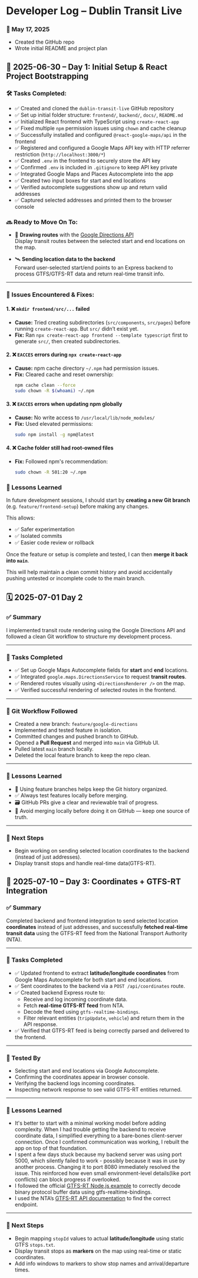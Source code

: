 # Developer Log – Dublin Transit Live

### 📅 May 17, 2025
- Created the GitHub repo
- Wrote initial README and project plan

## 📅 2025-06-30 – Day 1: Initial Setup & React Project Bootstrapping

### 🛠 Tasks Completed:
- ✅ Created and cloned the `dublin-transit-live` GitHub repository
- ✅ Set up initial folder structure: `frontend/`, `backend/`, `docs/`, `README.md`
- ✅ Initialized React frontend with TypeScript using `create-react-app`
- ✅ Fixed multiple `npm` permission issues using `chown` and cache cleanup
- ✅ Successfully installed and configured `@react-google-maps/api` in the frontend
- ✅ Registered and configured a Google Maps API key with HTTP referrer restriction (`http://localhost:3000/*`)
- ✅ Created `.env` in the frontend to securely store the API key
- ✅ Confirmed `.env` is included in `.gitignore` to keep API key private
- ✅ Integrated Google Maps and Places Autocomplete into the app
- ✅ Created two input boxes for start and end locations
- ✅ Verified autocomplete suggestions show up and return valid addresses
- ✅ Captured selected addresses and printed them to the browser console

### 🔜 Ready to Move On To:

- 🧭 **Drawing routes** with the [Google Directions API](https://developers.google.com/maps/documentation/directions/start)  
  Display transit routes between the selected start and end locations on the map.

- 🛰️ **Sending location data to the backend**  
  Forward user-selected start/end points to an Express backend to process GTFS/GTFS-RT data and return real-time transit info.


---

### 🐞 Issues Encountered & Fixes:

#### 1. ❌ `mkdir frontend/src/...` failed
- **Cause:** Tried creating subdirectories (`src/components`, `src/pages`) before running `create-react-app`. But `src/` didn’t exist yet.
- **Fix:** Ran `npx create-react-app frontend --template typescript` first to generate `src/`, then created subdirectories.

#### 2. ❌ `EACCES` errors during `npx create-react-app`
- **Cause:** npm cache directory `~/.npm` had permission issues.
- **Fix:** Cleared cache and reset ownership:
  ```bash
  npm cache clean --force
  sudo chown -R $(whoami) ~/.npm
  ````
#### 3. ❌ `EACCES` errors when updating npm globally
- **Cause:** No write access to `/usr/local/lib/node_modules/`
- **Fix:** Used elevated permissions:
  ```bash
  sudo npm install -g npm@latest
  ```
#### 4. ❌ Cache folder still had root-owned files
- **Fix:** Followed npm's recommendation:
  ```bash
  sudo chown -R 501:20 ~/.npm
  ```

### 🧠 Lessons Learned

In future development sessions, I should start by **creating a new Git branch** (e.g. `feature/frontend-setup`) before making any changes.

This allows:

- ✅ Safer experimentation  
- ✅ Isolated commits  
- ✅ Easier code review or rollback  

Once the feature or setup is complete and tested, I can then **merge it back into `main`**.

This will help maintain a clean commit history and avoid accidentally pushing untested or incomplete code to the main branch.

## 🗓️ 2025-07-01 Day 2

### ✅ Summary
I implemented transit route rendering using the Google Directions API and followed a clean Git workflow to structure my development process.

---

### 🔧 Tasks Completed
- ✅ Set up Google Maps Autocomplete fields for **start** and **end** locations.
- ✅ Integrated `google.maps.DirectionsService` to request **transit routes**.
- ✅ Rendered routes visually using `<DirectionsRenderer />` on the map.
- ✅ Verified successful rendering of selected routes in the frontend.

---

### 🌱 Git Workflow Followed
- Created a new branch: `feature/google-directions`
- Implemented and tested feature in isolation.
- Committed changes and pushed branch to GitHub.
- Opened a **Pull Request** and merged into `main` via GitHub UI.
- Pulled latest `main` branch locally.
- Deleted the local feature branch to keep the repo clean.

---

### 🧠 Lessons Learned
- 🔀 Using feature branches helps keep the Git history organized.
- ✅ Always test features locally before merging.
- 🗃️ GitHub PRs give a clear and reviewable trail of progress.
- 🚫 Avoid merging locally before doing it on GitHub — keep one source of truth.

---

### 📍 Next Steps
- Begin working on sending selected location coordinates to the backend (instead of just addresses).
- Display transit stops and handle real-time data(GTFS-RT).



## 📅 2025-07-10 – Day 3: Coordinates + GTFS-RT Integration

### ✅ Summary
Completed backend and frontend integration to send selected location **coordinates** instead of just addresses, and successfully **fetched real-time transit data** using the GTFS-RT feed from the National Transport Authority (NTA).

---

### 🔧 Tasks Completed

- ✅ Updated frontend to extract **latitude/longitude coordinates** from Google Maps Autocomplete for both start and end locations.
- ✅ Sent coordinates to the backend via a `POST /api/coordinates` route.
- ✅ Created backend Express route to:
  - Receive and log incoming coordinate data.
  - Fetch **real-time GTFS-RT feed** from NTA.
  - Decode the feed using `gtfs-realtime-bindings`.
  - Filter relevant entities (`tripUpdate`, `vehicle`) and return them in the API response.
- ✅ Verified that GTFS-RT feed is being correctly parsed and delivered to the frontend.

---

### 🧪 Tested By
- Selecting start and end locations via Google Autocomplete.
- Confirming the coordinates appear in browser console.
- Verifying the backend logs incoming coordinates.
- Inspecting network response to see valid GTFS-RT entities returned.

---

### 🧠 Lessons Learned
- It's better to start with a minimal working model before adding complexity. When I had trouble getting the backend to receive coordinate data, I simplified everything to a bare-bones client-server connection. Once I confirmed communication was working, I rebuilt the app on top of that foundation.
- I spent a few days stuck because my backend server was using port 5000, which silently failed to work - possibly because it was in use by another process. Changing it to port 8080 immediately resolved the issue. This reinforced how even small environment-level details(like port conflicts) can block progress if overlooked.
- I followed the official [GTFS-RT Node.js example](https://gtfs.org/documentation/realtime/language-bindings/nodejs/) to correctly decode binary protocol buffer data using gtfs-realtime-bindings.
- I used the NTA’s [GTFS-RT API documentation](https://developer.nationaltransport.ie/api-details#api=gtfsr&operation=gtfsr-v2) to find the correct endpoint.
---

### 📍 Next Steps

- Begin mapping `stopId` values to actual **latitude/longitude** using static GTFS `stops.txt`.
- Display transit stops as **markers** on the map using real-time or static coordinates.
- Add info windows to markers to show stop names and arrival/departure times.


